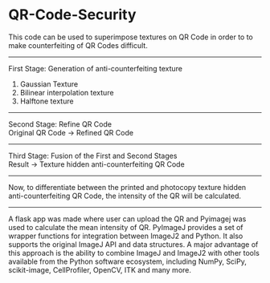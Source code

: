# QR-Code-Security

This code can be used to superimpose textures on QR Code in order to to make counterfeiting of QR Codes difficult.

---
First Stage: Generation of anti-counterfeiting texture
1. Gaussian Texture
2. Bilinear interpolation texture
3. Halftone texture
---
Second Stage: Refine QR Code  
Original QR Code -> Refined QR Code

---
Third Stage: Fusion of the First and Second Stages  
Result -> Texture hidden anti-counterfeiting QR Code

---
Now, to differentiate between the printed  and photocopy texture hidden anti-counterfeiting QR Code, the intensity of the QR will be calculated.

---
A flask app was made where user can upload the QR and Pyimagej was used to calculate the mean intensity of QR.
PyImageJ provides a set of wrapper functions for integration between ImageJ2 and Python. It also supports the original ImageJ API and data structures.
A major advantage of this approach is the ability to combine ImageJ and ImageJ2 with other tools available from the Python software ecosystem, including NumPy, SciPy, scikit-image, CellProfiler, OpenCV, ITK and many more.

